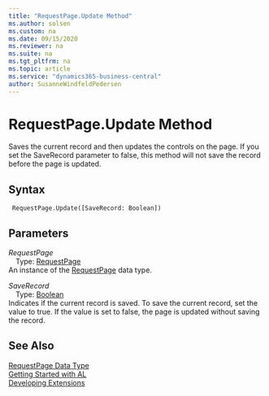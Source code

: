 ```yaml
---
title: "RequestPage.Update Method"
ms.author: solsen
ms.custom: na
ms.date: 09/15/2020
ms.reviewer: na
ms.suite: na
ms.tgt_pltfrm: na
ms.topic: article
ms.service: "dynamics365-business-central"
author: SusanneWindfeldPedersen
---
```

[//]: # (START>DO_NOT_EDIT)
[//]: # (IMPORTANT:Do not edit any of the content between here and the END>DO_NOT_EDIT.)
[//]: # (Any modifications should be made in the .xml files in the ModernDev repo.)
# RequestPage.Update Method
Saves the current record and then updates the controls on the page. If you set the SaveRecord parameter to false, this method will not save the record before the page is updated.


## Syntax
```
 RequestPage.Update([SaveRecord: Boolean])
```
## Parameters
*RequestPage*  
&emsp;Type: [RequestPage](requestpage-data-type.md)  
An instance of the [RequestPage](requestpage-data-type.md) data type.  

*SaveRecord*  
&emsp;Type: [Boolean](../boolean/boolean-data-type.md)  
Indicates if the current record is saved. To save the current record, set the value to true. If the value is set to false, the page is updated without saving the record.  



[//]: # (IMPORTANT: END>DO_NOT_EDIT)
## See Also
[RequestPage Data Type](requestpage-data-type.md)  
[Getting Started with AL](../../devenv-get-started.md)  
[Developing Extensions](../../devenv-dev-overview.md)